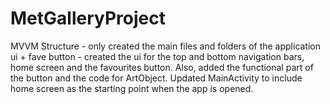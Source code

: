 # MetGalleryProject
MVVM Structure - only created the main files and folders of the application
ui + fave button - created the ui for the top and bottom navigation bars, home screen and the favourites button. Also, added the functional part of the button and the code for ArtObject. Updated MainActivity to include home screen as the starting point when the app is opened.

